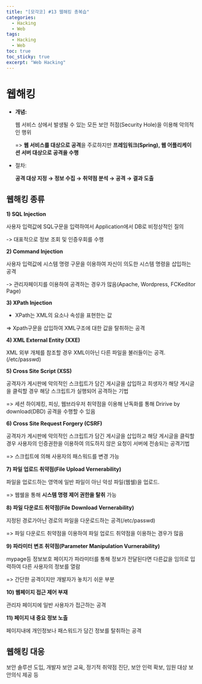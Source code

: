 ```yaml
---
title: "[모각코] #13 웹해킹 총복습"
categories:
  - Hacking
  - Web
tags:
  - Hacking
  - Web
toc: true
toc_sticky: true
excerpt: "Web Hacking"
---
```


# 웹해킹

* **개념:**

  웹 서비스 상에서 발생될 수 있는 모든 보안 허점(Security Hole)을 이용해 악의적인 행위

  => **웹 서비스를 대상으로 공격**을 주로하지만 **프레임워크(Spring), 웹 어플리케이션 서버 대상으로 공격을 수행**

* 절차:

  **공격 대상 지정 → 정보 수집 → 취약점 분석 → 공격 → 결과 도출** 



## 웹해킹 종류

**1) SQL Injection**

사용자 입력값에 SQL구문을 입력하여서 Application에서 DB로 비정상적인 질의

-> 대표적으로 정보 조회 및 인증우회를 수행

 

**2) Command Injection**

사용자 입력값에 시스템 명령 구문을 이용하여 자신이 의도한 시스템 명령을 삽입하는 공격

-> 관리자페이지를 이용하여 공격하는 경우가 많음(Apache, Wordpress, FCKeditor Page) 

 

**3) XPath Injection**

* XPath는 XML의 요소나 속성을 표현한는 값

=> Xpath구문을 삽입하여 XML구조에 대한 값을 탈취하는 공격

 

**4) XML External Entity (XXE)**

XML 외부 개체를 참조할 경우 XML이아닌 다른 파일을 불러들이는 공격.(/etc/passwd)

 

**5) Cross Site Script (XSS)**

공격자가 게시판에 악의적인 스크립트가 담긴 게시글을 삽입하고 희생자가 해당 게시글을 클릭할 경우 해당 스크립트가 실행되어 공격하는 기법

=> 세션 하이제킹, 피싱, 웹브라우저 취약점을 이용해 난독화를 통해 Dririve by download(DBD) 공격을 수행할 수 있음

 

**6) Cross Site Request Forgery (CSRF)**

공격자가 게시판에 악의적인 스크립트가 담긴 게시글을 삽입하고 해당 게시글을 클릭할 경우 사용자의 인증권한을 이용하여 의도하지 않은 요청이 서버에 전송되는 공격기법

=> 스크립트에 의해 사용자의 패스워드를 변경 가능

 

**7) 파일 업로드 취약점(File Upload Vernerability)**

파일을 업로드하는 영역에 일반 파일이 아닌 악성 파일(웹쉘)을 업로드.

=> 웹쉘을 통해 **시스템 명령 제어 권한을 탈취** 가능

 

**8) 파일 다운로드 취약점(File Download Vernerability)**

지정된 경로가아닌 경로의 파일을 다운로드하는 공격(/etc/passwd)

=> 파일 다운로드 취약점을 이용하여 파일 업로드 취약점을 이용하는 경우가 많음

 

**9) 파라미터 변조 취약점(Parameter Manipulation Vurnerability)**

mypage등 정보보호 페이지가 파라미터를 통해 정보가 전달된다면 다른값을 임의로 입력하여 다른 사용자의 정보를 열람

=> 간단한 공격이지만 개발자가 놓치기 쉬운 부분

 

**10) 웹페이지 접근 제어 부재**

관리자 페이지에 일반 사용자가 접근하는 공격

 

**11) 페이지 내 중요 정보 노출**

페이지내에 개인정보나 패스워드가 담긴 정보를 탈취하는 공격



## 웹해킹 대응

보안 솔루션 도입, 개발자 보안 교육, 정기적 취약점 진단, 보안 인력 확보, 임원 대상 보안의식 제공 등
